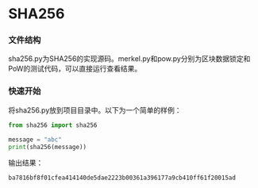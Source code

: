 # SHA256

### 文件结构

sha256.py为SHA256的实现源码。merkel.py和pow.py分别为区块数据锁定和PoW的测试代码，可以直接运行查看结果。

### 快速开始

将sha256.py放到项目目录中。以下为一个简单的样例：

```python
from sha256 import sha256

message = "abc"
print(sha256(message))
```

输出结果：

```python
ba7816bf8f01cfea414140de5dae2223b00361a396177a9cb410ff61f20015ad
```

